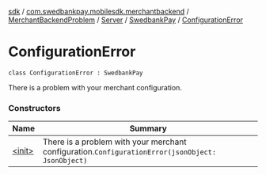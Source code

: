 [sdk](../../../../../index.md) / [com.swedbankpay.mobilesdk.merchantbackend](../../../../index.md) / [MerchantBackendProblem](../../../index.md) / [Server](../../index.md) / [SwedbankPay](../index.md) / [ConfigurationError](./index.md)

# ConfigurationError

`class ConfigurationError : SwedbankPay`

There is a problem with your merchant configuration.

### Constructors

| Name | Summary |
|---|---|
| [&lt;init&gt;](-init-.md) | There is a problem with your merchant configuration.`ConfigurationError(jsonObject: JsonObject)` |
